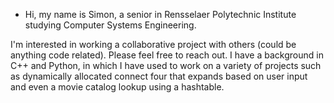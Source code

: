 - Hi, my name is Simon, a senior in Rensselaer Polytechnic Institute studying Computer Systems Engineering. 

I'm interested in working a collaborative project with others (could be anything code related). Please feel free to reach out. I have a background in C++ and Python, in which I have used to work on a variety of projects such as dynamically allocated connect four that expands based on user input and even a movie catalog lookup using a hashtable. 
